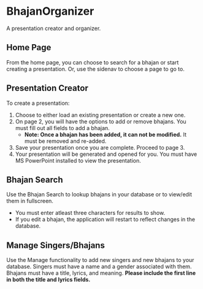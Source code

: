 # BhajanOrganizer
A presentation creator and organizer. 

## Home Page
From the home page, you can choose to search for a bhajan or start creating a presentation. Or, use the sidenav to choose a page to go to.

## Presentation Creator
To create a presentation:
1. Choose to either load an existing presentation or create a new one.
2. On page 2, you will have the options to add or remove bhajans. You must fill out all fields to add a bhajan. 
   - **Note: Once a bhajan has been added, it can not be modified.** It must be removed and re-added.
3. Save your presentation once you are complete. Proceed to page 3. 
4. Your presentation will be generated and opened for you. You must have MS PowerPoint installed to view the presentation. 

## Bhajan Search
Use the Bhajan Search to lookup bhajans in your database or to view/edit them in fullscreen.
- You must enter atleast three characters for results to show.
- If you edit a bhajan, the application will restart to reflect changes in the database.

## Manage Singers/Bhajans
Use the Manage functionality to add new singers and new bhajans to your database.
Singers must have a name and a gender associated with them. 
Bhajans must have a title, lyrics, and meaning. 
**Please include the first line in both the title and lyrics fields.**
